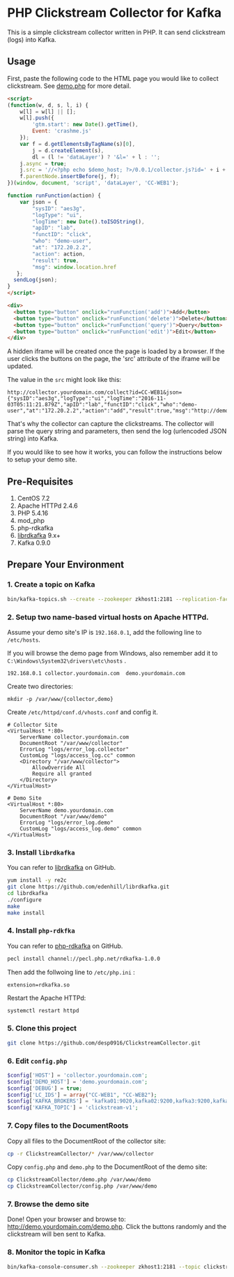 # PHP Clickstream Collector for Kafka

This is a simple clickstream collector written in PHP. It can send clickstream (logs) into Kafka.

## Usage

First, paste the following code to the HTML page you would like to collect clickstream. See <a href="demo.php">demo.php</a> for more detail.


``` html
<script>
(function(w, d, s, l, i) {
    w[l] = w[l] || [];
    w[l].push({
        'gtm.start': new Date().getTime(),
        Event: 'crashme.js'
    });
    var f = d.getElementsByTagName(s)[0],
        j = d.createElement(s),
        dl = (l != 'dataLayer') ? '&l=' + l : '';
    j.async = true;
    j.src = '//<?php echo $demo_host; ?>/0.0.1/collector.js?id=' + i + dl;
    f.parentNode.insertBefore(j, f);
})(window, document, 'script', 'dataLayer', 'CC-WEB1');

function runFunction(action) {
    var json = {
        "sysID": "aes3g",
        "logType": "ui",
        "logTime": new Date().toISOString(),
        "apID": "lab",
        "functID": "click",
        "who": "demo-user",
        "at": "172.20.2.2",
        "action": action,
        "result": true,
        "msg": window.location.href
   };
  sendLog(json);
}
</script>

<div>
  <button type="button" onclick="runFunction('add')">Add</button>
  <button type="button" onclick="runFunction('delete')">Delete</button>
  <button type="button" onclick="runFunction('query')">Query</button>
  <button type="button" onclick="runFunction('edit')">Edit</button>
</div>

```

A hidden iframe will be created once the page is loaded by a browser. If the user clicks the buttons on the page, the 'src' attribute of the iframe will be updated. 

The value in the `src` might look like this:

```
http://collector.yourdomain.com/collect?id=CC-WEB1&json={"sysID":"aes3g","logType":"ui","logTime":"2016-11-03T05:11:21.879Z","apID":"lab","functID":"click","who":"demo-user","at":"172.20.2.2","action":"add","result":true,"msg":"http://demo.yourdomain.com/","procTime":3000,"dataCnt":447}
```

That's why the collector can capture the clickstreams. The collector will parse the query string and parameters, then send the log (urlencoded JSON string) into Kafka.

If you would like to see how it works, you can follow the instructions below to setup your demo site.

## Pre-Requisites

  1. CentOS 7.2
  1. Apache HTTPd 2.4.6
  2. PHP 5.4.16
  3. mod_php
  4. php-rdkafka
  4. [librdkafka](https://github.com/edenhill/librdkafka) 9.x+
  5. Kafka 0.9.0

## Prepare Your Environment 

### 1. Create a topic on Kafka

``` sh
bin/kafka-topics.sh --create --zookeeper zkhost1:2181 --replication-factor 2 --partition 10 --topic clickstream-v1
```

### 2. Setup two name-based virtual hosts on Apache HTTPd.

Assume your demo site's IP is ```192.168.0.1```, add the following line to ```/etc/hosts```.

If you will browse the demo page from Windows, also remember add it to ```C:\Windows\System32\drivers\etc\hosts``` .


```
192.168.0.1	collector.yourdomain.com  demo.yourdomain.com
```

Create two directories:

```
mkdir -p /var/www/{collector,demo}
```

Create ```/etc/httpd/conf.d/vhosts.conf``` and config it.

```
# Collector Site
<VirtualHost *:80>
    ServerName collector.yourdomain.com
    DocumentRoot "/var/www/collector"
    ErrorLog "logs/error_log.collector"
    CustomLog "logs/access_log.cc" common
    <Directory "/var/www/collector">
        AllowOverride All
        Require all granted
    </Directory>
</VirtualHost>

# Demo Site
<VirtualHost *:80>
    ServerName demo.yourdomain.com
    DocumentRoot "/var/www/demo"
    ErrorLog "logs/error_log.demo"
    CustomLog "logs/access_log.demo" common
</VirtualHost>
```

### 3. Install ```librdkafka```

You can refer to [librdkafka](https://github.com/edenhill/librdkafka) on GitHub.

``` sh
yum install -y re2c 
git clone https://github.com/edenhill/librdkafka.git
cd librdkafka
./configure
make
make install
```

### 4. Install ```php-rdkfka```

You can refer to [php-rdkafka](https://github.com/arnaud-lb/php-rdkafka) on GitHub.

``` sh
pecl install channel://pecl.php.net/rdkafka-1.0.0
```

Then add the follwoing line to ```/etc/php.ini``` :

```
extension=rdkafka.so
```

Restart the Apache HTTPd:

``` sh
systemctl restart httpd
```

### 5. Clone this project

``` sh
git clone https://github.com/desp0916/ClickstreamCollector.git
```

### 6. Edit ``config.php``

``` php
$config['HOST'] = 'collector.yourdomain.com';
$config['DEMO_HOST'] = 'demo.yourdomain.com';
$config['DEBUG'] = true;
$config['LC_IDS'] = array("CC-WEB1", "CC-WEB2");
$config['KAFKA_BROKERS'] = 'kafka01:9020,kafka02:9200,kafka3:9200,kafka4:9200,kafka5:9200';
$config['KAFKA_TOPIC'] = 'clickstream-v1';
```

### 7. Copy files to the DocumentRoots

Copy all files to the DocumentRoot of the collector site:

``` sh
cp -r ClickstreamCollector/* /var/www/collector
```

Copy ```config.php``` and ```demo.php``` to the DocumentRoot of the demo site:

``` sh
cp ClickstreamCollector/demo.php /var/www/demo
cp ClickstreamCollector/config.php /var/www/demo
```

### 7. Browse the demo site

Done! Open your browser and browse to: <http://demo.yourdomain.com/demo.php>. Click the buttons randomly and the clickstream will ben sent to Kafka.


### 8. Monitor the topic in Kafka

``` sh
bin/kafka-console-consumer.sh --zookeeper zkhost1:2181 --topic clickstream-v1 
```

